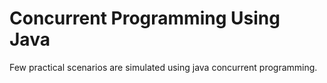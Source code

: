 # Concurrent Programming Using Java
Few practical scenarios are simulated using java concurrent programming.